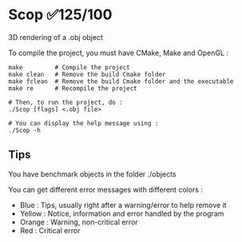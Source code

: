 # Scop ✅125/100
3D rendering of a .obj object

To compile the project, you must have CMake, Make and OpenGL :
```shell
make         # Compile the project
make clean   # Remove the build Cmake folder
make fclean  # Remove the build Cmake folder and the executable
make re      # Recompile the project

# Then, to run the project, do :
./Scop [flags] <.obj file>

# You can display the help message using :
./Scop -h
```
## Tips

You have benchmark objects in the folder ./objects

You can get different error messages with different colors :
  - Blue   : Tips, usually right after a warning/error to help remove it
  - Yellow : Notice, information and error handled by the program
  - Orange : Warning, non-critical error
  - Red    : Critical error

